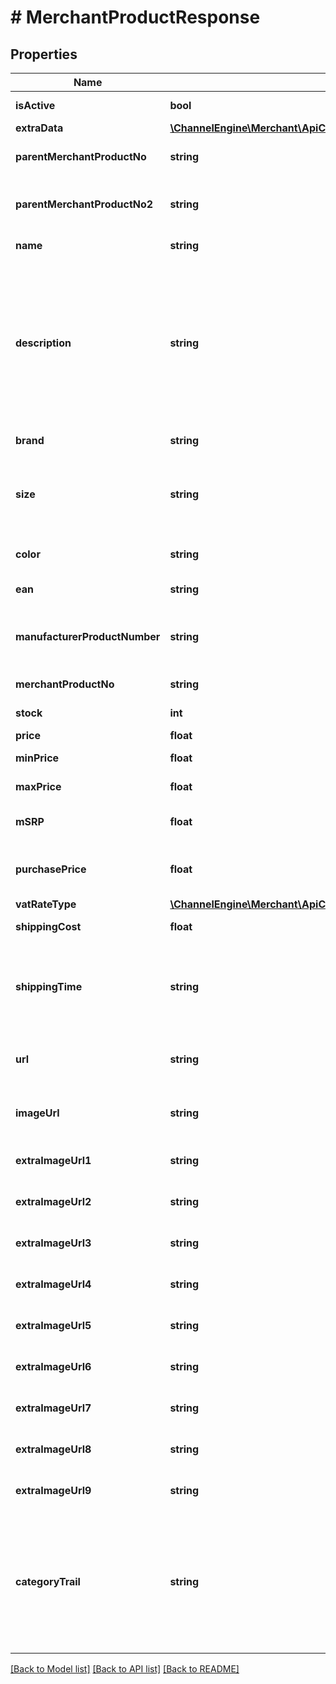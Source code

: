 # # MerchantProductResponse

## Properties

Name | Type | Description | Notes
------------ | ------------- | ------------- | -------------
**isActive** | **bool** | Is the product active for the Merchant?. | [optional]
**extraData** | [**\ChannelEngine\Merchant\ApiClient\Model\MerchantProductExtraDataItemResponse[]**](MerchantProductExtraDataItemResponse.md) |  | [optional]
**parentMerchantProductNo** | **string** | A unique identifier of the parent product. (parent sku). | [optional]
**parentMerchantProductNo2** | **string** | A unique identifier of the grandparent product. (grandparent sku). | [optional]
**name** | **string** | The name of the product. | [optional]
**description** | **string** | A description of the product. Can contain these HTML tags:  div, span, pre, p, br, hr, hgroup, h1, h2, h3, h4, h5, h6, ul, ol, li, dl, dt, dd, strong, em, b, i, u, img, a, abbr, address, blockquote, area, audio, video, caption, table, tbody, td, tfoot, th, thead, tr. | [optional]
**brand** | **string** | The brand of the product. | [optional]
**size** | **string** | Optional. The size of the product (variant). E.g. fashion size (S-XL, 46-56, etc), width of the watch, etc.. | [optional]
**color** | **string** | Optional. The color of the product (variant). | [optional]
**ean** | **string** | The EAN of GTIN of the product. | [optional]
**manufacturerProductNumber** | **string** | The unique product reference used by the manufacturer/vendor of the product. | [optional]
**merchantProductNo** | **string** | A unique identifier of the product. (sku). |
**stock** | **int** | The number of items in stock. | [optional]
**price** | **float** | Price, including VAT. | [optional]
**minPrice** | **float** | Min price, including VAT. | [optional]
**maxPrice** | **float** | Max price, including VAT. | [optional]
**mSRP** | **float** | Manufacturer&#39;s suggested retail price. | [optional]
**purchasePrice** | **float** | Optional. The purchase price of the product. Useful for repricing. | [optional]
**vatRateType** | [**\ChannelEngine\Merchant\ApiClient\Model\VatRateType**](VatRateType.md) |  | [optional]
**shippingCost** | **float** | Shipping cost of the product. | [optional]
**shippingTime** | **string** | A textual representation of the shippingtime.  For example, in Dutch: &#39;Op werkdagen voor 22:00 uur besteld, morgen in huis&#39;. | [optional]
**url** | **string** | A URL pointing to the merchant&#39;s webpage  which displays this product. | [optional]
**imageUrl** | **string** | A URL at which an image of this product  can be found. | [optional]
**extraImageUrl1** | **string** | Url to an additional image of product (1). | [optional]
**extraImageUrl2** | **string** | Url to an additional image of product (2). | [optional]
**extraImageUrl3** | **string** | Url to an additional image of product (3). | [optional]
**extraImageUrl4** | **string** | Url to an additional image of product (4). | [optional]
**extraImageUrl5** | **string** | Url to an additional image of product (5). | [optional]
**extraImageUrl6** | **string** | Url to an additional image of product (6). | [optional]
**extraImageUrl7** | **string** | Url to an additional image of product (7). | [optional]
**extraImageUrl8** | **string** | Url to an additional image of product (8). | [optional]
**extraImageUrl9** | **string** | Url to an additional image of product (9). | [optional]
**categoryTrail** | **string** | The category to which this product belongs.  Please supply this field in the following format:  &#39;maincategory &gt; category &gt; subcategory&#39;  For example:  &#39;vehicles &gt; bikes &gt; mountainbike&#39;. | [optional]

[[Back to Model list]](../../README.md#models) [[Back to API list]](../../README.md#endpoints) [[Back to README]](../../README.md)
